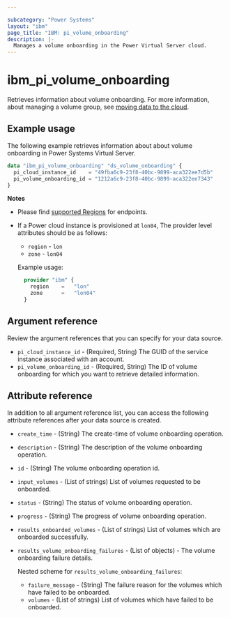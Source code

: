 ```yaml
---

subcategory: "Power Systems"
layout: "ibm"
page_title: "IBM: pi_volume_onboarding"
description: |-
  Manages a volume onboarding in the Power Virtual Server cloud.
---
```


# ibm_pi_volume_onboarding
Retrieves information about volume onboarding. For more information, about managing a volume group, see [moving data to the cloud](https://cloud.ibm.com/docs/power-iaas?topic=power-iaas-moving-data-to-the-cloud).

## Example usage
The following example retrieves information about about volume onboarding in Power Systems Virtual Server.

```terraform
data "ibm_pi_volume_onboarding" "ds_volume_onboarding" {
  pi_cloud_instance_id    = "49fba6c9-23f8-40bc-9899-aca322ee7d5b"
  pi_volume_onboarding_id = "1212a6c9-23f8-40bc-9899-aca322ee7343"
}
```
**Notes**
* Please find [supported Regions](https://cloud.ibm.com/apidocs/power-cloud#endpoint) for endpoints.
* If a Power cloud instance is provisioned at `lon04`, The provider level attributes should be as follows:
  * `region` - `lon`
  * `zone` - `lon04`
  
  Example usage:
  ```terraform
    provider "ibm" {
      region    =   "lon"
      zone      =   "lon04"
    }
  ```
  
## Argument reference
Review the argument references that you can specify for your data source. 

- `pi_cloud_instance_id` - (Required, String) The GUID of the service instance associated with an account.
- `pi_volume_onboarding_id` - (Required, String) The ID of volume onboarding for which you want to retrieve detailed information.

## Attribute reference
In addition to all argument reference list, you can access the following attribute references after your data source is created. 

- `create_time` - (String) The create-time of volume onboarding operation.
- `description` - (String) The description of the volume onboarding operation.
- `id` - (String) The volume onboarding operation id.
- `input_volumes` - (List of strings) List of volumes requested to be onboarded.
- `status` - (String) The status of volume onboarding operation.
- `progress` - (String) The progress of volume onboarding operation.
- `results_onboarded_volumes` - (List of strings) List of volumes which are onboarded successfully.
- `results_volume_onboarding_failures` - (List of objects) - The volume onboarding failure details.

  Nested scheme for `results_volume_onboarding_failures`:
  - `failure_message` - (String) The failure reason for the volumes which have failed to be onboarded.
  - `volumes` - (List of strings) List of volumes which have failed to be onboarded.